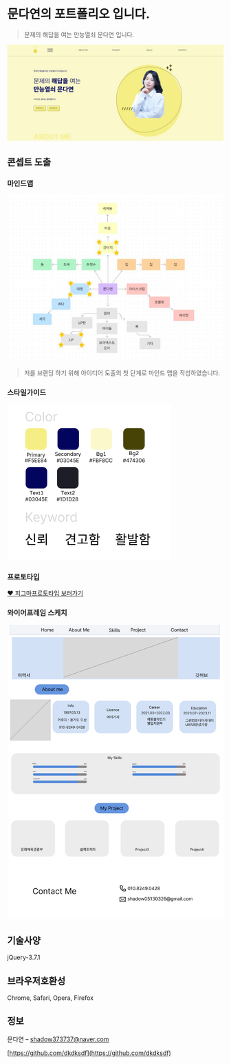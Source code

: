 # 문다연의 포트폴리오 입니다.

> 문제의 해답을 여는 만능열쇠 문다연 입니다. 


![](./img/ggg.JPG)

## 콘셉트 도출

### 마인드맵
![](./img/mindmap.jpg)
> 저를 브랜딩 하기 위해 아이디어 도출의 첫 단계로 마인드 맵을 작성하였습니다.

### 스타일가이드
![](./img/keyword.png)

### 프로토타입

[❤ 피그마프로토타입 보러가기](https://www.figma.com/proto/VhTH0qqvo7ZNbFcKXFI72p/%EB%AC%B8%EB%8B%A4%EC%97%B0?page-id=0%3A1&type=design&node-id=0-3&viewport=354%2C459%2C0.38&t=0vwFmHn8kfVUx4cj-1&scaling=scale-down-width&mode=design)



### 와이어프레임 스케치
![](./img/bg.jpg)

## 기술사양
jQuery-3.7.1

## 브라우저호환성
Chrome, Safari, Opera, Firefox


## 정보

문다연 – shadow373737@naver.com

[https://github.com/dkdksdf](https://github.com/dkdksdf)
